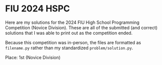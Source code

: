 # FIU 2024 HSPC

Here are my solutions for the 2024 FIU High School Programming Competition (Novice Division). These are all of the submitted (and correct) solutions that I was able to print out as the competition ended.

Because this competition was in-person, the files are formatted as `filename.py` rather than my standardized `problem/solution.py`.

Place: 1st (Novice Division)
